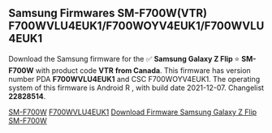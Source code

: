 <h2>Samsung Firmwares SM-F700W(VTR) F700WVLU4EUK1/F700WOYV4EUK1/F700WVLU4EUK1</h2>
Download the Samsung firmware for the ✅ <strong>Samsung Galaxy Z Flip </strong> ⭐ <strong>SM-F700W</strong> with product code <strong>VTR</strong> <strong> from Canada</strong>. This firmware has version number PDA <strong>F700WVLU4EUK1</strong> and CSC F700WOYV4EUK1. The operating system of this firmware is Android R , with build date 2021-12-07. Changelist <strong>22828514</strong>.


[SM-F700W](https://samfirm.shop/samsung/model/SM-F700W)
[F700WVLU4EUK1](https://samfirm.shop/samsung/pda/F700WVLU4EUK1)
[Download Firmware Samsung Galaxy Z Flip SM-F700W](https://samfirm.shop/samsung/firmware/480659)

